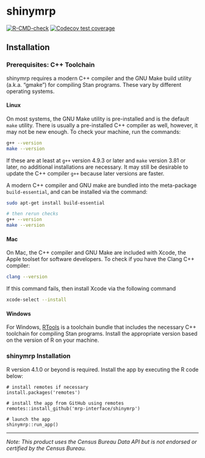 # shinymrp

<!-- badges: start -->
[![R-CMD-check](https://github.com/mrp-interface/shinymrp/actions/workflows/ci.yaml/badge.svg)](https://github.com/mrp-interface/shinymrp/actions/workflows/ci.yaml)
[![Codecov test coverage](https://codecov.io/gh/mrp-interface/shinymrp/graph/badge.svg)](https://app.codecov.io/gh/mrp-interface/shinymrp)
<!-- badges: end -->

## Installation

### Prerequisites:  C++ Toolchain

shinymrp requires a modern C++ compiler and the GNU Make build utility (a.k.a. “gmake”) for compiling Stan programs. These vary by different operating systems.


#### Linux

On most systems, the GNU Make utility is pre-installed and is the default `make` utility.
There is usually a pre-installed C++ compiler as well, however, it may not be new enough.
To check your machine, run the commands:

```bash
g++ --version
make --version
```

If these are at least at `g++` version 4.9.3 or later and
`make` version 3.81 or later, no additional installations are
necessary. It may still be desirable to update the C++ compiler `g++` because later versions are faster.

A modern C++ compiler and GNU make are bundled into the meta-package `build-essential`,
and can be installed via the command:

```bash
sudo apt-get install build-essential

# then rerun checks
g++ --version
make --version
```

#### Mac

On Mac, the C++ compiler and GNU Make are included with Xcode, the Apple toolset for software developers.
To check if you have the Clang C++ compiler:

```bash
clang --version
```

If this command fails, then install Xcode via the following command

```bash
xcode-select --install
```


#### Windows

For Windows, [RTools](https://cran.r-project.org/bin/windows/Rtools/) is a toolchain bundle that includes the necessary C++ toolchain for compiling Stan programs. Install the appropriate version based on the version of R on your machine.

### shinymrp Installation
R version 4.1.0 or beyond is required. Install the app by executing the R code below:
```
# install remotes if necessary
install.packages('remotes')

# install the app from GitHub using remotes
remotes::install_github('mrp-interface/shinymrp')

# launch the app
shinymrp::run_app()
```


---
*Note: This product uses the Census Bureau Data API but is not endorsed or certified by the Census Bureau.*
